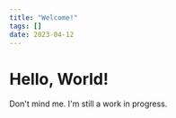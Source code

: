 ```yaml
---
title: "Welcome!"
tags: []
date: 2023-04-12
---
```


# Hello, World!

Don't mind me. I'm still a work in progress.